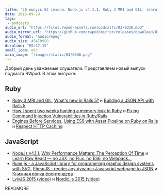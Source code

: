 ```yaml
---
title: "36 выпуск 03 сезона. Node.js v4.1.1, Ruby 3 MRI and GIL, learn Raw React, Rune.js, PhearJS, LvivJS 2015 и прочее"
date: 2015-09-28
tags:
 - podcasts
audio_url: "https://files.rwpod-assets.com/podcasts/03/0336.mp3"
audio_mirror_url: "https://github.com/rwpod/mirror/releases/download/03.36/0336.mp3"
audio_format: "audio/mpeg"
audio_size: 45470900
duration: "00:47:15"
small_icon: mic
main_image: "/images/static/03/0336.png"
---
```


Добрый день уважаемые слушатели. Представляем новый выпуск подкаста RWpod. В этом выпуске:

## Ruby

 - [Ruby 3 MRI and GIL](https://medium.com/@franzejr/ruby-3-mri-and-gil-a302577c6634), [What's new in Rails 5?](http://blog.michelada.io/whats-new-in-rails-5) и [Building a JSON API with Rails 5](http://blog.codeship.com/building-a-json-api-with-rails-5/)
 - [How I spent two weeks hunting a memory leak in Ruby](http://www.be9.io/2015/09/21/memory-leak/) и [Fixing Command Injection Vulnerabilities in Ruby/Rails](http://gavinmiller.io/2015/fixing-command-injection-vulnerabilities/)
 - [Engines Before Services](http://www.markphelps.me/2015/09/20/engines_before_services.html), [Using ES6 with Asset Pipeline on Ruby on Rails](http://nandovieira.com/using-es6-with-asset-pipeline-on-ruby-on-rails) и [Respect HTTP Caching](http://techblog.thescore.com/2015/09/24/respect-http-caching/)

## JavaScript

 - [Node.js v4.1.1](https://nodejs.org/en/blog/release/v4.1.1/), [Why Performance Matters: The Perception Of Time](http://www.smashingmagazine.com/2015/09/why-performance-matters-the-perception-of-time/) и [Learn Raw React — no JSX, no Flux, no ES6, no Webpack…](http://jamesknelson.com/learn-raw-react-no-jsx-flux-es6-webpack/)
 - [Rune.js - a JavaScript library for programming graphic design systems with SVG](http://runemadsen.github.io/rune.js/), [PhearJS - render any dynamic Javascript webpage to JSON](http://phear.io/) и [Книжная полка фронтендера](http://frontendbookshelf.ru/)
 - [LvivJS 2015 (video)](https://www.youtube.com/playlist?list=PLhWWkV_LkwjBNxy4tEviupt-SZnyBsMhE) и [Nordic.js 2015 (video)](https://www.youtube.com/playlist?list=PLGP3VO5jDf8y5yRtyQ4SU2JW6m9NLoNle)


READMORE

